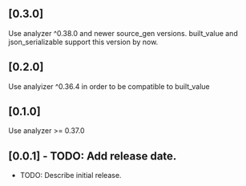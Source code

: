 ## [0.3.0]

Use analyzer ^0.38.0 and newer source\_gen versions. built\_value and json\_serializable support this version by now.

## [0.2.0]

Use analyizer ^0.36.4 in order to be compatible to built\_value

## [0.1.0] 

Use analyzer >= 0.37.0

## [0.0.1] - TODO: Add release date.

* TODO: Describe initial release.
